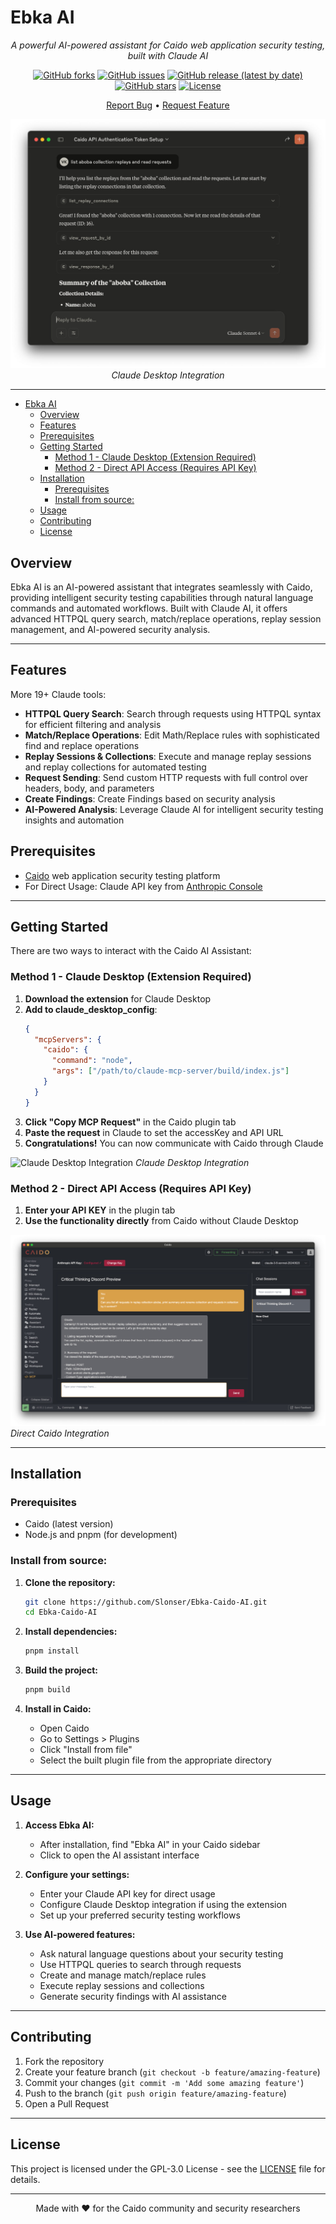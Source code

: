 # Ebka AI

<div align="center">

_A powerful AI-powered assistant for Caido web application security testing, built with Claude AI_

[![GitHub forks](https://img.shields.io/github/forks/Slonser/Ebka-Caido-AI?style=social)](https://github.com/Slonser/Ebka-Caido-AI/network/members)
[![GitHub issues](https://img.shields.io/github/issues/Slonser/Ebka-Caido-AI)](https://github.com/Slonser/Ebka-Caido-AI/issues)
[![GitHub release (latest by date)](https://img.shields.io/github/v/release/Slonser/Ebka-Caido-AI)](https://github.com/Slonser/Ebka-Caido-AI/releases)
[![GitHub stars](https://img.shields.io/github/stars/Slonser/Ebka-Caido-AI?style=social)](https://github.com/Slonser/Ebka-Caido-AI/stargazers)
[![License](https://img.shields.io/github/license/Slonser/Ebka-Caido-AI?branch=main)](https://github.com/Slonser/Ebka-Caido-AI/blob/main/LICENSE)

[Report Bug](https://github.com/Slonser/Ebka-Caido-AI/issues) •
[Request Feature](https://github.com/Slonser/Ebka-Caido-AI/issues)

![Claude Desktop Integration](./static/claude-desktop.jpg)
*Claude Desktop Integration*

</div>

---

- [Ebka AI](#ebka-ai)
  - [Overview](#overview)
  - [Features](#features)
  - [Prerequisites](#prerequisites)
  - [Getting Started](#getting-started)
    - [Method 1 - Claude Desktop (Extension Required)](#method-1---claude-desktop-extension-required)
    - [Method 2 - Direct API Access (Requires API Key)](#method-2---direct-api-access-requires-api-key)
  - [Installation](#installation)
    - [Prerequisites](#prerequisites-1)
    - [Install from source:](#install-from-source)
  - [Usage](#usage)
  - [Contributing](#contributing)
  - [License](#license)

## Overview

Ebka AI is an AI-powered assistant that integrates seamlessly with Caido, providing intelligent security testing capabilities through natural language commands and automated workflows. Built with Claude AI, it offers advanced HTTPQL query search, match/replace operations, replay session management, and AI-powered security analysis.

---

## Features
More 19+ Claude tools:

- **HTTPQL Query Search**: Search through requests using HTTPQL syntax for efficient filtering and analysis
- **Match/Replace Operations**: Edit Math/Replace rules with sophisticated find and replace operations
- **Replay Sessions & Collections**: Execute and manage replay sessions and replay collections for automated testing
- **Request Sending**: Send custom HTTP requests with full control over headers, body, and parameters
- **Create Findings**: Create Findings based on security analysis
- **AI-Powered Analysis**: Leverage Claude AI for intelligent security testing insights and automation

## Prerequisites

- [Caido](https://caido.io/) web application security testing platform
- For Direct Usage: Claude API key from [Anthropic Console](https://console.anthropic.com/settings/keys)

---

## Getting Started

There are two ways to interact with the Caido AI Assistant:

### Method 1 - Claude Desktop (Extension Required)

1. **Download the extension** for Claude Desktop
2. **Add to claude_desktop_config**:
   ```json
   {
     "mcpServers": {
       "caido": {
         "command": "node",
         "args": ["/path/to/claude-mcp-server/build/index.js"]
       }
     }
   }
   ```
3. **Click "Copy MCP Request"** in the Caido plugin tab
4. **Paste the request** in Claude to set the accessKey and API URL
5. **Congratulations!** You can now communicate with Caido through Claude

![Claude Desktop Integration](./static/claude-init.jpg)
*Claude Desktop Integration*

### Method 2 - Direct API Access (Requires API Key)

1. **Enter your API KEY** in the plugin tab
2. **Use the functionality directly** from Caido without Claude Desktop

![Direct Caido Integration](./static/claude-caido.png)
*Direct Caido Integration*

---

## Installation

### Prerequisites

- Caido (latest version)
- Node.js and pnpm (for development)

### Install from source:

1. **Clone the repository:**
   ```bash
   git clone https://github.com/Slonser/Ebka-Caido-AI.git
   cd Ebka-Caido-AI
   ```

2. **Install dependencies:**
   ```bash
   pnpm install
   ```

3. **Build the project:**
   ```bash
   pnpm build
   ```

4. **Install in Caido:**
   - Open Caido
   - Go to Settings > Plugins
   - Click "Install from file"
   - Select the built plugin file from the appropriate directory

---

## Usage

1. **Access Ebka AI:**
   - After installation, find "Ebka AI" in your Caido sidebar
   - Click to open the AI assistant interface

2. **Configure your settings:**
   - Enter your Claude API key for direct usage
   - Configure Claude Desktop integration if using the extension
   - Set up your preferred security testing workflows

3. **Use AI-powered features:**
   - Ask natural language questions about your security testing
   - Use HTTPQL queries to search through requests
   - Create and manage match/replace rules
   - Execute replay sessions and collections
   - Generate security findings with AI assistance

---

## Contributing

1. Fork the repository
2. Create your feature branch (`git checkout -b feature/amazing-feature`)
3. Commit your changes (`git commit -m 'Add some amazing feature'`)
4. Push to the branch (`git push origin feature/amazing-feature`)
5. Open a Pull Request

---

## License

This project is licensed under the GPL-3.0 License - see the [LICENSE](LICENSE) file for details.

---

<div align="center">
Made with ❤️ for the Caido community and security researchers
</div>


